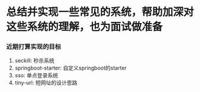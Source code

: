 # 总结并实现一些常见的系统，帮助加深对这些系统的理解，也为面试做准备

### 近期打算实现的目标
1. seckill: 秒杀系统
2. springboot-starter: 自定义springboot的starter
3. sso: 单点登录系统
4. tiny-url: 短网址的设计思路